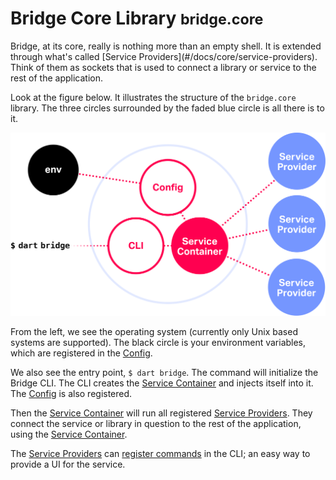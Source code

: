 # Bridge Core Library <small>bridge.core</small>
<p class='lead'>
Bridge, at its core, really is nothing more than an empty shell. It is extended through what's called 
[Service Providers](#/docs/core/service-providers). Think of them as sockets that is used to connect a library or service to
the rest of the application.
</p>

Look at the figure below. It illustrates the structure of the `bridge.core` library. The three circles surrounded by the
faded blue circle is all there is to it.

![Bridge Services](/images/services-figure.svg)

From the left, we see the operating system (currently only Unix based systems are supported). The black circle is your
environment variables, which are registered in the [Config](#/docs/core/config).

We also see the entry point, `$ dart bridge`. The command will initialize the Bridge CLI. The CLI creates the
[Service Container](#/docs/core/service-container) and injects itself into it. The [Config](#/docs/core/config) is also
registered.

Then the [Service Container](#/docs/core/service-container) will run all registered
[Service Providers](#/docs/core/service-providers). They connect the service or library in question to the rest of the
application, using the [Service Container](#/docs/core/service-container).

The [Service Providers](#/docs/core/service-providers) can [register commands](#/docs/cli/custom-commands) in the CLI; an easy way
to provide a UI for the service.